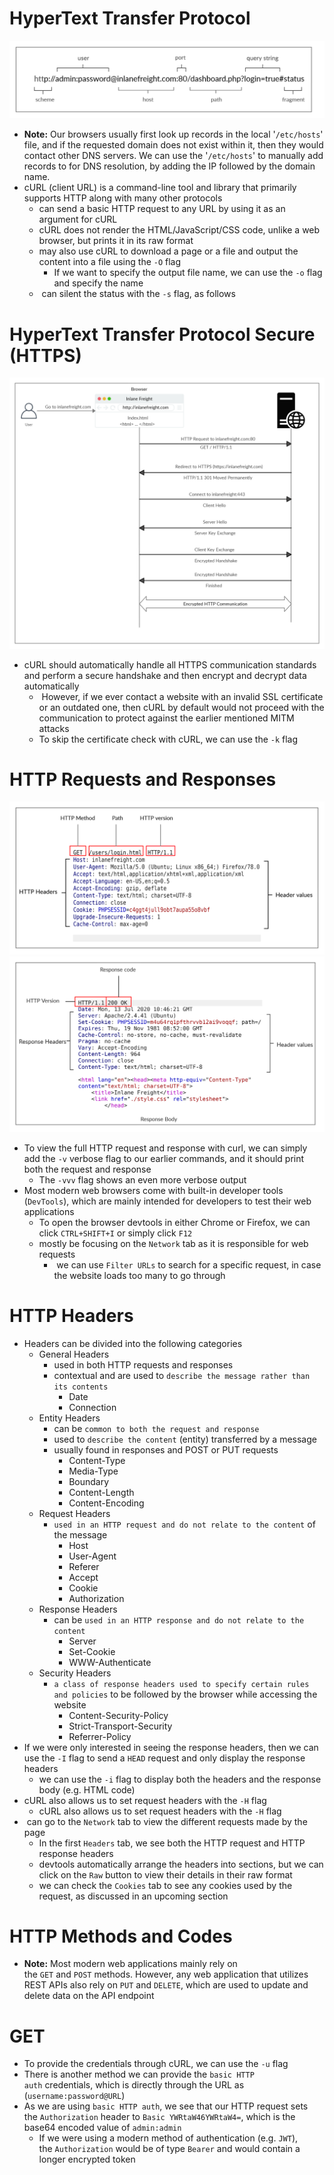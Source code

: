 # HyperText Transfer Protocol
![](Web%20Requests-paste.png)
* **Note:** Our browsers usually first look up records in the local '`/etc/hosts`' file, and if the requested domain does not exist within it, then they would contact other DNS servers. We can use the '`/etc/hosts`' to manually add records to for DNS resolution, by adding the IP followed by the domain name.
* cURL (client URL) is a command-line tool and library that primarily supports HTTP along with many other protocols
	* can send a basic HTTP request to any URL by using it as an argument for cURL
	* cURL does not render the HTML/JavaScript/CSS code, unlike a web browser, but prints it in its raw format
	* may also use cURL to download a page or a file and output the content into a file using the `-O` flag
		* If we want to specify the output file name, we can use the `-o` flag and specify the name
	*  can silent the status with the `-s` flag, as follows

# HyperText Transfer Protocol Secure (HTTPS)
![](Web%20Requests-paste-1.png)
* cURL should automatically handle all HTTPS communication standards and perform a secure handshake and then encrypt and decrypt data automatically
	*  However, if we ever contact a website with an invalid SSL certificate or an outdated one, then cURL by default would not proceed with the communication to protect against the earlier mentioned MITM attacks
	* To skip the certificate check with cURL, we can use the `-k` flag

# HTTP Requests and Responses
![](Web%20Requests-paste-2.png)
![](Web%20Requests-paste-3.png)
* To view the full HTTP request and response with curl, we can simply add the `-v` verbose flag to our earlier commands, and it should print both the request and response
	* The `-vvv` flag shows an even more verbose output
* Most modern web browsers come with built-in developer tools (`DevTools`), which are mainly intended for developers to test their web applications
	* To open the browser devtools in either Chrome or Firefox, we can click `CTRL+SHIFT+I` or simply click `F12`
	* mostly be focusing on the `Network` tab as it is responsible for web requests
		*  we can use `Filter URLs` to search for a specific request, in case the website loads too many to go through

# HTTP Headers
* Headers can be divided into the following categories
	* General Headers
		* used in both HTTP requests and responses
		* contextual and are used to `describe the message rather than its contents`
			* Date
			* Connection
	* Entity Headers
		* can be `common to both the request and response`
		* used to `describe the content` (entity) transferred by a message
		* usually found in responses and POST or PUT requests
			* Content-Type
			* Media-Type
			* Boundary
			* Content-Length
			* Content-Encoding
	* Request Headers
		* `used in an HTTP request and do not relate to the content` of the message
			* Host
			* User-Agent
			* Referer
			* Accept
			* Cookie
			* Authorization
	* Response Headers
		* can be `used in an HTTP response and do not relate to the content`
			* Server
			* Set-Cookie
			* WWW-Authenticate
	* Security Headers
		* `a class of response headers used to specify certain rules and policies` to be followed by the browser while accessing the website
			* Content-Security-Policy
			* Strict-Transport-Security
			* Referrer-Policy
* If we were only interested in seeing the response headers, then we can use the `-I` flag to send a `HEAD` request and only display the response headers
	* we can use the `-i` flag to display both the headers and the response body (e.g. HTML code)
* cURL also allows us to set request headers with the `-H` flag
	* cURL also allows us to set request headers with the `-H` flag
*  can go to the `Network` tab to view the different requests made by the page
	* In the first `Headers` tab, we see both the HTTP request and HTTP response headers
	* devtools automatically arrange the headers into sections, but we can click on the `Raw` button to view their details in their raw format
	* we can check the `Cookies` tab to see any cookies used by the request, as discussed in an upcoming section

# HTTP Methods and Codes
* **Note:** Most modern web applications mainly rely on the `GET` and `POST` methods. However, any web application that utilizes REST APIs also rely on `PUT` and `DELETE`, which are used to update and delete data on the API endpoint

# GET
* To provide the credentials through cURL, we can use the `-u` flag
* There is another method we can provide the `basic HTTP auth` credentials, which is directly through the URL as (`username:password@URL`)
* As we are using `basic HTTP auth`, we see that our HTTP request sets the `Authorization` header to `Basic YWRtaW46YWRtaW4=`, which is the base64 encoded value of `admin:admin`
	* If we were using a modern method of authentication (e.g. `JWT`), the `Authorization` would be of type `Bearer` and would contain a longer encrypted token